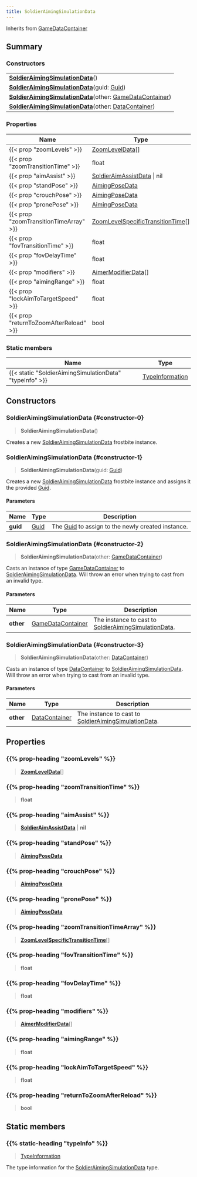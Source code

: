 ```yaml
---
title: SoldierAimingSimulationData
---
```


Inherits from 
[GameDataContainer](/vext/ref/fb/gamedatacontainer)

## Summary
### Constructors
| |
| ----------- |
| **[SoldierAimingSimulationData](#constructor-0)**() |
| **[SoldierAimingSimulationData](#constructor-1)**(guid: [Guid](/vext/ref/shared/class/guid)) |
| **[SoldierAimingSimulationData](#constructor-2)**(other: [GameDataContainer](/vext/ref/fb/gamedatacontainer)) |
| **[SoldierAimingSimulationData](#constructor-3)**(other: [DataContainer](/vext/ref/shared/class/datacontainer)) |

### Properties
| Name | Type |
| ---- | ---- |
| {{< prop "zoomLevels" >}} | [ZoomLevelData](/vext/ref/fb/zoomleveldata)[] |
| {{< prop "zoomTransitionTime" >}} | float |
| {{< prop "aimAssist" >}} | [SoldierAimAssistData](/vext/ref/fb/soldieraimassistdata) \| nil |
| {{< prop "standPose" >}} | [AimingPoseData](/vext/ref/fb/aimingposedata) |
| {{< prop "crouchPose" >}} | [AimingPoseData](/vext/ref/fb/aimingposedata) |
| {{< prop "pronePose" >}} | [AimingPoseData](/vext/ref/fb/aimingposedata) |
| {{< prop "zoomTransitionTimeArray" >}} | [ZoomLevelSpecificTransitionTime](/vext/ref/fb/zoomlevelspecifictransitiontime)[] |
| {{< prop "fovTransitionTime" >}} | float |
| {{< prop "fovDelayTime" >}} | float |
| {{< prop "modifiers" >}} | [AimerModifierData](/vext/ref/fb/aimermodifierdata)[] |
| {{< prop "aimingRange" >}} | float |
| {{< prop "lockAimToTargetSpeed" >}} | float |
| {{< prop "returnToZoomAfterReload" >}} | bool |

### Static members
| Name | Type |
| ---- | ---- |
| {{< static "SoldierAimingSimulationData" "typeInfo" >}} | [TypeInformation](/vext/ref/shared/class/typeinformation) |

## Constructors
### SoldierAimingSimulationData {#constructor-0}
> **SoldierAimingSimulationData**()

Creates a new [SoldierAimingSimulationData](/vext/ref/fb/soldieraimingsimulationdata) frostbite instance.

### SoldierAimingSimulationData {#constructor-1}
> **SoldierAimingSimulationData**(guid: [Guid](/vext/ref/shared/class/guid))

Creates a new [SoldierAimingSimulationData](/vext/ref/fb/soldieraimingsimulationdata) frostbite instance and assigns it the provided [Guid](/vext/ref/shared/class/guid).

#### Parameters
| Name | Type | Description |
| ---- | ---- | ----------- |
| **guid** | [Guid](/vext/ref/shared/class/guid) | The [Guid](/vext/ref/shared/class/guid) to assign to the newly created instance. |

### SoldierAimingSimulationData {#constructor-2}
> **SoldierAimingSimulationData**(other: [GameDataContainer](/vext/ref/fb/gamedatacontainer))

Casts an instance of type [GameDataContainer](/vext/ref/fb/gamedatacontainer) to [SoldierAimingSimulationData](/vext/ref/fb/soldieraimingsimulationdata). Will throw an error when trying to cast from an invalid type.

#### Parameters
| Name | Type | Description |
| ---- | ---- | ----------- |
| **other** | [GameDataContainer](/vext/ref/fb/gamedatacontainer) | The instance to cast to [SoldierAimingSimulationData](/vext/ref/fb/soldieraimingsimulationdata). |

### SoldierAimingSimulationData {#constructor-3}
> **SoldierAimingSimulationData**(other: [DataContainer](/vext/ref/shared/class/datacontainer))

Casts an instance of type [DataContainer](/vext/ref/shared/class/datacontainer) to [SoldierAimingSimulationData](/vext/ref/fb/soldieraimingsimulationdata). Will throw an error when trying to cast from an invalid type.

#### Parameters
| Name | Type | Description |
| ---- | ---- | ----------- |
| **other** | [DataContainer](/vext/ref/shared/class/datacontainer) | The instance to cast to [SoldierAimingSimulationData](/vext/ref/fb/soldieraimingsimulationdata). |

## Properties
### {{% prop-heading "zoomLevels" %}}
> **[ZoomLevelData](/vext/ref/fb/zoomleveldata)**[]

### {{% prop-heading "zoomTransitionTime" %}}
> **float**

### {{% prop-heading "aimAssist" %}}
> **[SoldierAimAssistData](/vext/ref/fb/soldieraimassistdata)** | **nil**

### {{% prop-heading "standPose" %}}
> **[AimingPoseData](/vext/ref/fb/aimingposedata)**

### {{% prop-heading "crouchPose" %}}
> **[AimingPoseData](/vext/ref/fb/aimingposedata)**

### {{% prop-heading "pronePose" %}}
> **[AimingPoseData](/vext/ref/fb/aimingposedata)**

### {{% prop-heading "zoomTransitionTimeArray" %}}
> **[ZoomLevelSpecificTransitionTime](/vext/ref/fb/zoomlevelspecifictransitiontime)**[]

### {{% prop-heading "fovTransitionTime" %}}
> **float**

### {{% prop-heading "fovDelayTime" %}}
> **float**

### {{% prop-heading "modifiers" %}}
> **[AimerModifierData](/vext/ref/fb/aimermodifierdata)**[]

### {{% prop-heading "aimingRange" %}}
> **float**

### {{% prop-heading "lockAimToTargetSpeed" %}}
> **float**

### {{% prop-heading "returnToZoomAfterReload" %}}
> **bool**

## Static members
### {{% static-heading "typeInfo" %}}
> [TypeInformation](/vext/ref/shared/class/typeinformation)

The type information for the [SoldierAimingSimulationData](/vext/ref/fb/soldieraimingsimulationdata) type.


